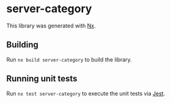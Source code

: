 # server-category

This library was generated with [Nx](https://nx.dev).



## Building

Run `nx build server-category` to build the library.





## Running unit tests

Run `nx test server-category` to execute the unit tests via [Jest](https://jestjs.io).


